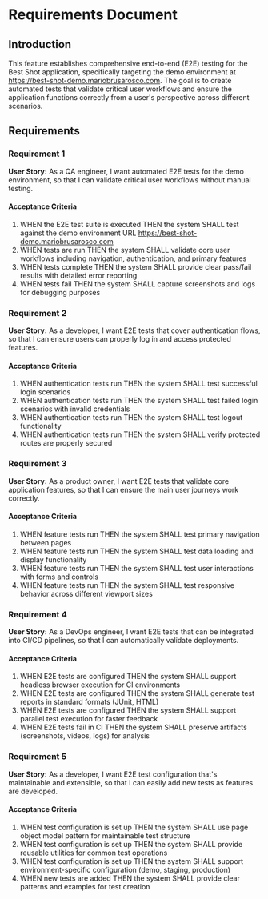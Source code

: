 # Requirements Document

## Introduction

This feature establishes comprehensive end-to-end (E2E) testing for the Best Shot application, specifically targeting the demo environment at https://best-shot-demo.mariobrusarosco.com. The goal is to create automated tests that validate critical user workflows and ensure the application functions correctly from a user's perspective across different scenarios.

## Requirements

### Requirement 1

**User Story:** As a QA engineer, I want automated E2E tests for the demo environment, so that I can validate critical user workflows without manual testing.

#### Acceptance Criteria

1. WHEN the E2E test suite is executed THEN the system SHALL test against the demo environment URL https://best-shot-demo.mariobrusarosco.com
2. WHEN tests are run THEN the system SHALL validate core user workflows including navigation, authentication, and primary features
3. WHEN tests complete THEN the system SHALL provide clear pass/fail results with detailed error reporting
4. WHEN tests fail THEN the system SHALL capture screenshots and logs for debugging purposes

### Requirement 2

**User Story:** As a developer, I want E2E tests that cover authentication flows, so that I can ensure users can properly log in and access protected features.

#### Acceptance Criteria

1. WHEN authentication tests run THEN the system SHALL test successful login scenarios
2. WHEN authentication tests run THEN the system SHALL test failed login scenarios with invalid credentials
3. WHEN authentication tests run THEN the system SHALL test logout functionality
4. WHEN authentication tests run THEN the system SHALL verify protected routes are properly secured

### Requirement 3

**User Story:** As a product owner, I want E2E tests that validate core application features, so that I can ensure the main user journeys work correctly.

#### Acceptance Criteria

1. WHEN feature tests run THEN the system SHALL test primary navigation between pages
2. WHEN feature tests run THEN the system SHALL test data loading and display functionality
3. WHEN feature tests run THEN the system SHALL test user interactions with forms and controls
4. WHEN feature tests run THEN the system SHALL test responsive behavior across different viewport sizes

### Requirement 4

**User Story:** As a DevOps engineer, I want E2E tests that can be integrated into CI/CD pipelines, so that I can automatically validate deployments.

#### Acceptance Criteria

1. WHEN E2E tests are configured THEN the system SHALL support headless browser execution for CI environments
2. WHEN E2E tests are configured THEN the system SHALL generate test reports in standard formats (JUnit, HTML)
3. WHEN E2E tests are configured THEN the system SHALL support parallel test execution for faster feedback
4. WHEN E2E tests fail in CI THEN the system SHALL preserve artifacts (screenshots, videos, logs) for analysis

### Requirement 5

**User Story:** As a developer, I want E2E test configuration that's maintainable and extensible, so that I can easily add new tests as features are developed.

#### Acceptance Criteria

1. WHEN test configuration is set up THEN the system SHALL use page object model pattern for maintainable test structure
2. WHEN test configuration is set up THEN the system SHALL provide reusable utilities for common test operations
3. WHEN test configuration is set up THEN the system SHALL support environment-specific configuration (demo, staging, production)
4. WHEN new tests are added THEN the system SHALL provide clear patterns and examples for test creation